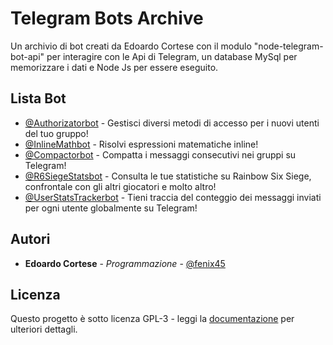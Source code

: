# Telegram Bots Archive

Un archivio di bot creati da Edoardo Cortese con il modulo "node-telegram-bot-api" per interagire con le Api di Telegram, un database MySql per memorizzare i dati e Node Js per essere eseguito.

## Lista Bot

* [@Authorizatorbot](http://telegram.me/authorizatorbot) - Gestisci diversi metodi di accesso per i nuovi utenti del tuo gruppo!
* [@InlineMathbot](http://telegram.me/inlinemathbot) - Risolvi espressioni matematiche inline!
* [@Compactorbot](http://telegram.me/compactorbot) - Compatta i messaggi consecutivi nei gruppi su Telegram!
* [@R6SiegeStatsbot](http://telegram.me/r6siegestatsbot) - Consulta le tue statistiche su Rainbow Six Siege, confrontale con gli altri giocatori e molto altro!
* [@UserStatsTrackerbot](http://telegram.me/userstatstrackerbot) - Tieni traccia del conteggio dei messaggi inviati per ogni utente globalmente su Telegram!

## Autori

* **Edoardo Cortese** - *Programmazione* - [@fenix45](http://telegram.me/fenix45)

## Licenza

Questo progetto è sotto licenza GPL-3 - leggi la [documentazione](https://www.gnu.org/licenses/gpl-3.0.en.html) per ulteriori dettagli.

